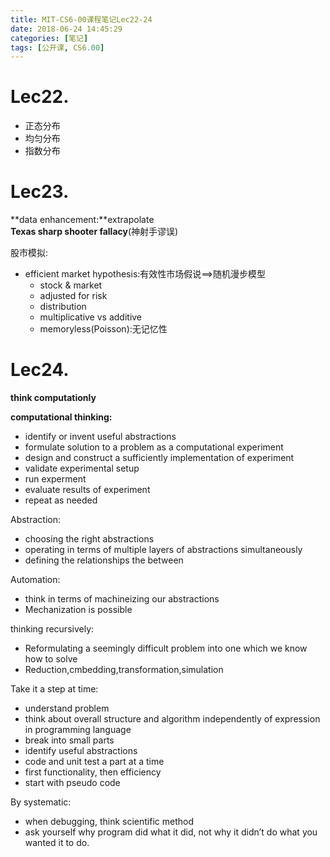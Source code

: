 ```yaml
---
title: MIT-CS6-00课程笔记Lec22-24
date: 2018-06-24 14:45:29
categories: [笔记]
tags: [公开课, CS6.00]
---
```

[](#Lec22 "Lec22.")Lec22.
=========================

*   正态分布
*   均匀分布
*   指数分布

[](#Lec23 "Lec23.")Lec23.
=========================

**data enhancement:**extrapolate  
**Texas sharp shooter fallacy**(神射手谬误)

股市模拟:

*   efficient market hypothesis:有效性市场假说==>随机漫步模型
    *   stock & market
    *   adjusted for risk
    *   distribution
    *   multiplicative vs additive
    *   memoryless(Poisson):无记忆性

[](#Lec24 "Lec24.")Lec24.
=========================
<!-- more -->
**think computationly**

**computational thinking:**

*   identify or invent useful abstractions
*   formulate solution to a problem as a computational experiment
*   design and construct a sufficiently implementation of experiment
*   validate experimental setup
*   run experment
*   evaluate results of experiment
*   repeat as needed

Abstraction:

*   choosing the right abstractions
*   operating in terms of multiple layers of abstractions simultaneously
*   defining the relationships the between

Automation:

*   think in terms of machineizing our abstractions
*   Mechanization is possible

thinking recursively:

*   Reformulating a seemingly difficult problem into one which we know how to solve
*   Reduction,cmbedding,transformation,simulation

Take it a step at time:

*   understand problem
*   think about overall structure and algorithm independently of expression in programming language
*   break into small parts
*   identify useful abstractions
*   code and unit test a part at a time
*   first functionality, then efficiency
*   start with pseudo code

By systematic:

*   when debugging, think scientific method
*   ask yourself why program did what it did, not why it didn’t do what you wanted it to do.